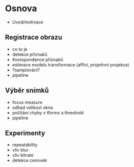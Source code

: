 # Osnova
* Uvod/motivace

## Registrace obrazu
* co to je
* detekce příznaků
* Korespondence příznaků
* estimace modelu transformace (affiní, projetivní projekce)
* ?samplování?
* pipeline

## Výběr snímků
* focus measure
* odhad velikost okna
* počítání chyby v tforms a threshold
* pipeline

## Experimenty
* repeatability
* vliv blur
* vliv bitrate
* detekce cenovek
